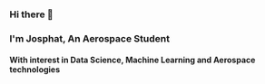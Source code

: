 ### Hi there 👋
### I'm Josphat, An Aerospace Student
#### With interest in Data Science, Machine Learning and Aerospace technologies 
<!--
**Coding-Josphat/Coding-Josphat** is a ✨ _special_ ✨ repository because its `README.md` (this file) appears on your GitHub profile.

Here are some ideas to get you started:

- 🔭 I’m currently working on creating data visualization Dashboards
- 🌱 I’m currently learning C++, Python for Data Science, Aerospace Engineering and Fusion 360
- 👯 I’m looking to collaborate on Data Science, Machine Learning and Drone projects 
- 🤔 I’m looking for help with 
- 💬 Ask me about data science, python, C++, Fluid Mechanics..
- 📫 How to reach me: @mathspro32@gmail.com
- 😄 Pronouns: it's a He
- ⚡ Fun fact: Starting will always be the hardest
-->
